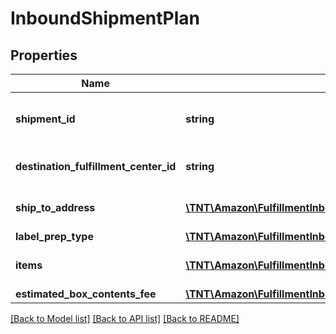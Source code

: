 # InboundShipmentPlan

## Properties
Name | Type | Description | Notes
------------ | ------------- | ------------- | -------------
**shipment_id** | **string** | A shipment identifier originally returned by the createInboundShipmentPlan operation. | 
**destination_fulfillment_center_id** | **string** | An Amazon fulfillment center identifier created by Amazon. | 
**ship_to_address** | [**\TNT\Amazon\FulfillmentInbound\V0\Model\Address**](Address.md) | The address of the Amazon fulfillment center to which to ship the items. | 
**label_prep_type** | [**\TNT\Amazon\FulfillmentInbound\V0\Model\LabelPrepType**](LabelPrepType.md) |  | 
**items** | [**\TNT\Amazon\FulfillmentInbound\V0\Model\InboundShipmentPlanItemList**](InboundShipmentPlanItemList.md) | SKU and quantity information for the items in the shipment. | 
**estimated_box_contents_fee** | [**\TNT\Amazon\FulfillmentInbound\V0\Model\BoxContentsFeeDetails**](BoxContentsFeeDetails.md) |  | [optional] 

[[Back to Model list]](../README.md#documentation-for-models) [[Back to API list]](../README.md#documentation-for-api-endpoints) [[Back to README]](../README.md)



